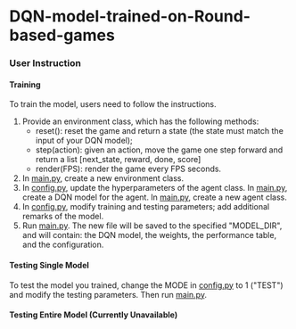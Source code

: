 # DQN-model-trained-on-Round-based-games

### User Instruction
#### Training
To train the model, users need to follow the instructions.
1. Provide an environment class, which has the following methods:
    - reset(): reset the game and return a state (the state must match the input of your DQN model);
    - step(action): given an action, move the game one step forward and return a list [next_state, reward, done, score]
    - render(FPS): render the game every FPS seconds.
2. In [main.py](https://github.com/ZQZCalin/DQN-model-trained-on-Round-based-games/blob/main/main.py), create a new environment class.
3. In [config.py](https://github.com/ZQZCalin/DQN-model-trained-on-Round-based-games/blob/main/config.py), update the hyperparameters of the agent class. In [main.py](https://github.com/ZQZCalin/DQN-model-trained-on-Round-based-games/blob/main/main.py), create a DQN model for the agent. In [main.py](https://github.com/ZQZCalin/DQN-model-trained-on-Round-based-games/blob/main/main.py), create a new agent class.
4. In [config.py](https://github.com/ZQZCalin/DQN-model-trained-on-Round-based-games/blob/main/config.py), modify training and testing parameters; add additional remarks of the model.
5. Run [main.py](https://github.com/ZQZCalin/DQN-model-trained-on-Round-based-games/blob/main/main.py). The new file will be saved to the specified "MODEL_DIR", and will contain: the DQN model, the weights, the performance table, and the configuration.

#### Testing Single Model
To test the model you trained, change the MODE in [config.py](https://github.com/ZQZCalin/DQN-model-trained-on-Round-based-games/blob/main/config.py) to 1 ("TEST") and modify the testing parameters. Then run [main.py](https://github.com/ZQZCalin/DQN-model-trained-on-Round-based-games/blob/main/main.py).

#### Testing Entire Model (Currently Unavailable)
